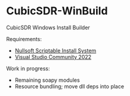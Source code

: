 # CubicSDR-WinBuild
CubicSDR Windows Install Builder

Requirements:
 - [Nullsoft Scriptable Install System](https://nsis.sourceforge.io/Download)
 - [Visual Studio Community 2022](https://visualstudio.microsoft.com/vs/community/) 

Work in progress:
- Remaining soapy modules
- Resource bundling; move dll deps into place
